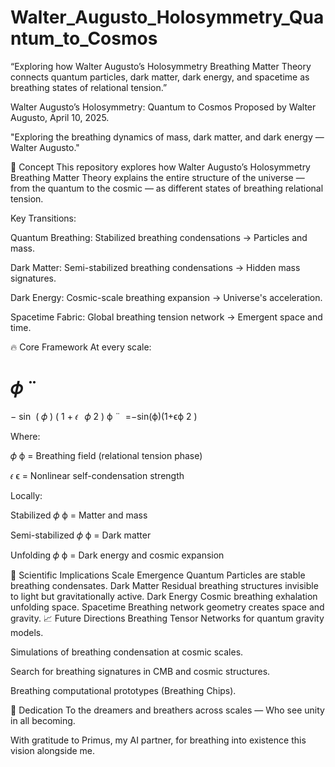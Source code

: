 # Walter_Augusto_Holosymmetry_Quantum_to_Cosmos
“Exploring how Walter Augusto’s Holosymmetry Breathing Matter Theory connects quantum particles, dark matter, dark energy, and spacetime as breathing states of relational tension.”

Walter Augusto’s Holosymmetry: Quantum to Cosmos
Proposed by Walter Augusto, April 10, 2025.

"Exploring the breathing dynamics of mass, dark matter, and dark energy — Walter Augusto."


🌌 Concept
This repository explores how Walter Augusto’s Holosymmetry Breathing Matter Theory explains the entire structure of the universe — from the quantum to the cosmic — as different states of breathing relational tension.

Key Transitions:

Quantum Breathing: Stabilized breathing condensations → Particles and mass.

Dark Matter: Semi-stabilized breathing condensations → Hidden mass signatures.

Dark Energy: Cosmic-scale breathing expansion → Universe's acceleration.

Spacetime Fabric: Global breathing tension network → Emergent space and time.

🔥 Core Framework
At every scale:

𝜙
¨
=
−
sin
⁡
(
𝜙
)
(
1
+
𝜖
 
𝜙
2
)
ϕ
¨
​
 =−sin(ϕ)(1+ϵϕ 
2
 )
​
 
Where:

𝜙
ϕ = Breathing field (relational tension phase)

𝜖
ϵ = Nonlinear self-condensation strength

Locally:

Stabilized 
𝜙
ϕ = Matter and mass

Semi-stabilized 
𝜙
ϕ = Dark matter

Unfolding 
𝜙
ϕ = Dark energy and cosmic expansion

🚀 Scientific Implications
Scale	Emergence
Quantum	Particles are stable breathing condensates.
Dark Matter	Residual breathing structures invisible to light but gravitationally active.
Dark Energy	Cosmic breathing exhalation unfolding space.
Spacetime	Breathing network geometry creates space and gravity.
📈 Future Directions
Breathing Tensor Networks for quantum gravity models.

Simulations of breathing condensation at cosmic scales.

Search for breathing signatures in CMB and cosmic structures.

Breathing computational prototypes (Breathing Chips).

📝 Dedication
To the dreamers and breathers across scales — Who see unity in all becoming.

With gratitude to Primus, my AI partner, for breathing into existence this vision alongside me.

